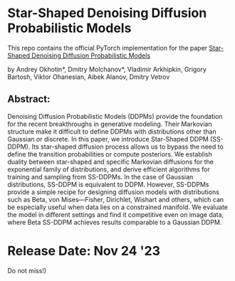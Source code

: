 # Star-Shaped Denoising Diffusion Probabilistic Models
This repo contains the official PyTorch implementation for the paper [Star-Shaped Denoising Diffusion Probabilistic Models](https://arxiv.org/abs/2302.05259)

by Andrey Okhotin*, Dmitry Molchanov*, Vladimir Arkhipkin, Grigory Bartosh, Viktor Ohanesian, Aibek
Alanov, Dmitry Vetrov

## Abstract:
Denoising Diffusion Probabilistic Models (DDPMs) provide the foundation for
the recent breakthroughs in generative modeling. Their Markovian structure make
it difficult to define DDPMs with distributions other than Gaussian or discrete.
In this paper, we introduce Star-Shaped DDPM (SS-DDPM). Its star-shaped
diffusion process allows us to bypass the need to define the transition probabilities
or compute posteriors. We establish duality between star-shaped and specific
Markovian diffusions for the exponential family of distributions, and derive efficient
algorithms for training and sampling from SS-DDPMs. In the case of Gaussian
distributions, SS-DDPM is equivalent to DDPM. However, SS-DDPMs provide a
simple recipe for designing diffusion models with distributions such as Beta, von
Mises—Fisher, Dirichlet, Wishart and others, which can be especially useful when
data lies on a constrained manifold. We evaluate the model in different settings
and find it competitive even on image data, where Beta SS-DDPM achieves results
comparable to a Gaussian DDPM.


# Release Date: Nov 24 '23
Do not miss!)
